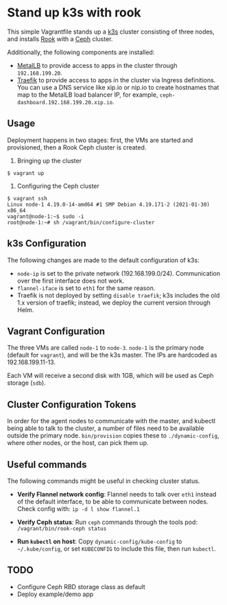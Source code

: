 # Stand up k3s with rook

This simple Vagrantfile stands up a [k3s](https://k3s.io) cluster consisting of three nodes, and installs [Rook](https://rook.io) with a [Ceph](https://ceph.io) cluster.

Additionally, the following components are installed:
- [MetalLB](https://metallb.universe.tf) to provide access to apps in the cluster through `192.168.199.20`.
- [Traefik](https://github.com/traefik/traefik-helm-chart/tree/master/traefik) to provide access to apps in the cluster via Ingress definitions. You can use a DNS service like xip.io or nip.io to create hostnames that map to the MetalLB load balancer IP, for example, `ceph-dashboard.192.168.199.20.xip.io`.

## Usage

Deployment happens in two stages: first, the VMs are started and provisioned, then a Rook Ceph cluster is created.

1. Bringing up the cluster
```
$ vagrant up
```

1. Configuring the Ceph cluster
```
$ vagrant ssh
Linux node-1 4.19.0-14-amd64 #1 SMP Debian 4.19.171-2 (2021-01-30) x86_64
vagrant@node-1:~$ sudo -i
root@node-1:~# sh /vagrant/bin/configure-cluster
```

## k3s Configuration

The following changes are made to the default configuration of k3s:
- `node-ip` is set to the private network (192.168.199.0/24). Communication over the first interface does not work.
- `flannel-iface` is set to `eth1` for the same reason.
- Traefik is not deployed by setting `disable traefik`; k3s includes the old 1.x version of traefik; instead, we deploy the current version through Helm.

## Vagrant Configuration

The three VMs are called `node-1` to `node-3`. `node-1` is the primary node (default for `vagrant`), and will be the k3s master. The IPs are hardcoded as 192.168.199.11-13.

Each VM will receive a second disk with 1GB, which will be used as Ceph storage (`sdb`).

## Cluster Configuration Tokens

In order for the agent nodes to communicate with the master, and kubectl being able to talk to the cluster, a number of files need to be available outside the primary node. `bin/provision` copies these to `./dynamic-config`, where other nodes, or the host, can pick them up.

## Useful commands

The following commands might be useful in checking cluster status.

* **Verify Flannel network config**: Flannel needs to talk over `eth1` instead of the default interface, to be able to communicate between nodes. Check config with: `ip -d l show flannel.1`

* **Verify Ceph status**: Run `ceph` commands through the tools pod: `/vagrant/bin/rook-ceph status`

* **Run `kubectl` on host**: Copy `dynamic-config/kube-config` to `~/.kube/config`, or set `KUBECONFIG` to include this file, then run `kubectl`.


## TODO

- Configure Ceph RBD storage class as default
- Deploy example/demo app
